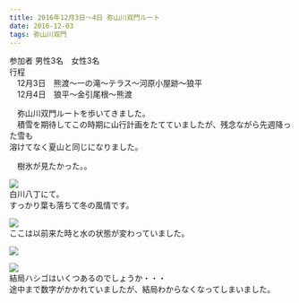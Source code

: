 ```yaml
---
title: 2016年12月3日～4日 弥山川双門ルート
date: 2016-12-03
tags: 弥山川双門
---
```


参加者 男性3名　女性3名  
行程  
　12月3日　熊渡～一の滝～テラス～河原小屋跡～狼平  
　12月4日　狼平～金引尾根～熊渡  

　弥山川双門ルートを歩いてきました。  
　積雪を期待してこの時期に山行計画をたてていましたが、残念ながら先週降った雪も  
溶けてなく夏山と同じになりました。  

　樹氷が見たかった。。  


![](/2016/12/03/20161203/dscn3629_2.jpg)  
白川八丁にて。  
すっかり葉も落ちて冬の風情です。  

![](/2016/12/03/20161203/dscn4108_2.jpg)  
ここは以前来た時と水の状態が変わっていました。  

![](/2016/12/03/20161203/dscn4115_2.jpg)  

![](/2016/12/03/20161203/dscn3650_2.jpg)  
結局ハシゴはいくつあるのでしょうか・・・  
途中まで数字がかかれていましたが、結局わからなくなってしまいました。
